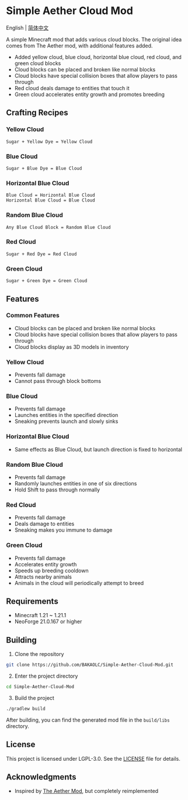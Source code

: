 # Simple Aether Cloud Mod

English | [简体中文](README.md)

A simple Minecraft mod that adds various cloud blocks. The original idea comes from The Aether mod, with additional features added.

- Added yellow cloud, blue cloud, horizontal blue cloud, red cloud, and green cloud blocks
- Cloud blocks can be placed and broken like normal blocks
- Cloud blocks have special collision boxes that allow players to pass through
- Red cloud deals damage to entities that touch it
- Green cloud accelerates entity growth and promotes breeding

## Crafting Recipes

### Yellow Cloud

```
Sugar + Yellow Dye = Yellow Cloud
```

### Blue Cloud

```
Sugar + Blue Dye = Blue Cloud
```

### Horizontal Blue Cloud

```
Blue Cloud = Horizontal Blue Cloud
Horizontal Blue Cloud = Blue Cloud
```

### Random Blue Cloud

```
Any Blue Cloud Block = Random Blue Cloud
```

### Red Cloud

```
Sugar + Red Dye = Red Cloud
```

### Green Cloud

```
Sugar + Green Dye = Green Cloud
```

## Features

### Common Features

- Cloud blocks can be placed and broken like normal blocks
- Cloud blocks have special collision boxes that allow players to pass through
- Cloud blocks display as 3D models in inventory

### Yellow Cloud

- Prevents fall damage
- Cannot pass through block bottoms

### Blue Cloud

- Prevents fall damage
- Launches entities in the specified direction
- Sneaking prevents launch and slowly sinks

### Horizontal Blue Cloud

- Same effects as Blue Cloud, but launch direction is fixed to horizontal

### Random Blue Cloud

- Prevents fall damage
- Randomly launches entities in one of six directions
- Hold Shift to pass through normally

### Red Cloud

- Prevents fall damage
- Deals damage to entities
- Sneaking makes you immune to damage

### Green Cloud

- Prevents fall damage
- Accelerates entity growth
- Speeds up breeding cooldown
- Attracts nearby animals
- Animals in the cloud will periodically attempt to breed

## Requirements

- Minecraft 1.21 ~ 1.21.1
- NeoForge 21.0.167 or higher

## Building

1. Clone the repository

```bash
git clone https://github.com/BAKAOLC/Simple-Aether-Cloud-Mod.git
```

2. Enter the project directory

```bash
cd Simple-Aether-Cloud-Mod
```

3. Build the project

```bash
./gradlew build
```

After building, you can find the generated mod file in the `build/libs` directory.

## License

This project is licensed under LGPL-3.0. See the [LICENSE](LICENSE) file for details.

## Acknowledgments

- Inspired by [The Aether Mod](https://github.com/The-Aether-Team/The-Aether), but completely reimplemented